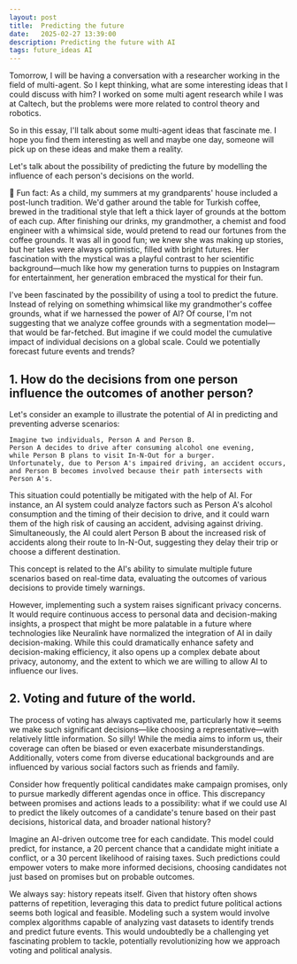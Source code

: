 ```yaml
---
layout: post
title:  Predicting the future
date:   2025-02-27 13:39:00
description: Predicting the future with AI
tags: future_ideas AI
---
```



Tomorrow, I will be having a conversation with a researcher working in the field of multi-agent. 
So I kept thinking, what are some interesting ideas that I could discuss with him?
I worked on some multi agent research while I was at Caltech,
but the problems were more related to control theory and robotics.

So in this essay, I'll talk about some multi-agent ideas that fascinate me.
I hope you find them interesting as well and maybe one day, someone will pick up on these ideas and make them a reality.

Let's talk about the possibility of predicting the future by modelling the influence of each person's decisions on the world.


👻 Fun fact: As a child, my summers at my grandparents' house included a post-lunch tradition.
We'd gather around the table for Turkish coffee, brewed in the traditional style that left a thick layer of grounds at the bottom of each cup. 
After finishing our drinks, my grandmother, a chemist and food engineer with a whimsical side, would pretend to read our fortunes from the coffee grounds.
It was all in good fun; we knew she was making up stories, but her tales were always optimistic, filled with bright futures.
Her fascination with the mystical was a playful contrast to her scientific background—much like how my generation turns to puppies on Instagram for entertainment, her generation embraced the mystical for their fun.


I've been fascinated by the possibility of using a tool to predict the future.
Instead of relying on something whimsical like my grandmother's coffee grounds,
what if we harnessed the power of AI?
Of course, I'm not suggesting that we analyze coffee grounds with a segmentation model—that would be far-fetched.
But imagine if we could model the cumulative impact of individual decisions on a global scale.
Could we potentially forecast future events and trends?


## 1. How do the decisions from one person influence the outcomes of another person?

Let's consider an example to illustrate the potential of AI in predicting and preventing adverse scenarios:

```
Imagine two individuals, Person A and Person B.
Person A decides to drive after consuming alcohol one evening,
while Person B plans to visit In-N-Out for a burger.
Unfortunately, due to Person A's impaired driving, an accident occurs,
and Person B becomes involved because their path intersects with Person A's.
```

This situation could potentially be mitigated with the help of AI.
For instance, an AI system could analyze factors such as Person A's alcohol consumption and the timing of their decision to drive, and it could warn them of the high risk of causing an accident, advising against driving.
Simultaneously, the AI could alert Person B about the increased risk of accidents along their route to In-N-Out, suggesting they delay their trip or choose a different destination.

This concept is related to the AI's ability to simulate multiple future scenarios
based on real-time data, evaluating the outcomes of various decisions to provide timely warnings.

However, implementing such a system raises significant privacy concerns.
It would require continuous access to personal data and decision-making insights, a prospect that might be more palatable in a future where technologies like Neuralink have normalized the integration of AI in daily decision-making.
While this could dramatically enhance safety and decision-making efficiency, it also opens up a complex debate about privacy, autonomy, and the extent to which we are willing to allow AI to influence our lives.

## 2. Voting and future of the world.

The process of voting has always captivated me,
particularly how it seems we make such significant decisions—like choosing a representative—with relatively little information. So silly!
While the media aims to inform us, their coverage can often be biased or even exacerbate misunderstandings.
Additionally, voters come from diverse educational backgrounds and are influenced by various social factors such as friends and family.

Consider how frequently political candidates make campaign promises,
only to pursue markedly different agendas once in office.
This discrepancy between promises and actions leads to a possibility: what if we could use AI to predict the likely outcomes of a candidate's tenure based on their past decisions, historical data, and broader national history?

Imagine an AI-driven outcome tree for each candidate.
This model could predict, for instance, a 20 percent chance that a candidate might initiate a conflict, or a 30 percent likelihood of raising taxes.
Such predictions could empower voters to make more informed decisions, choosing candidates not just based on promises but on probable outcomes.

We always say: history repeats itself. 
Given that history often shows patterns of repetition, leveraging this data to predict future political actions seems both logical and feasible.
Modeling such a system would involve complex algorithms capable of analyzing vast datasets to identify trends and predict future events.
This would undoubtedly be a challenging yet fascinating problem to tackle, potentially revolutionizing how we approach voting and political analysis.

